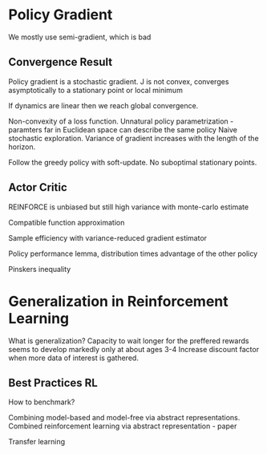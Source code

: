 # Policy Gradient

We mostly use semi-gradient, which is bad

## Convergence Result

Policy gradient is a stochastic gradient.
J is not convex, converges asymptotically to a stationary point or local minimum

If dynamics are linear then we reach global convergence.

Non-convexity of a loss function.
Unnatural policy parametrization - paramters far in Euclidean space can describe the same policy
Naive stochastic exploration. 
Variance of gradient increases with the length of the horizon.

Follow the greedy policy with soft-update. No suboptimal stationary points.

## Actor Critic

REINFORCE is unbiased but still high variance with monte-carlo estimate

Compatible function approximation
	
Sample efficiency with variance-reduced gradient estimator

Policy performance lemma, distribution times advantage of the other policy

Pinskers inequality


# Generalization in Reinforcement Learning

What is generalization? 
Capacity to wait longer for the preffered rewards seems to develop markedly only at about ages 3-4
Increase discount factor when more data of interest is gathered. 

## Best Practices RL

How to benchmark?

Combining model-based and model-free via abstract representations.
Combined reinforcement learning via abstract representation - paper

Transfer learning


